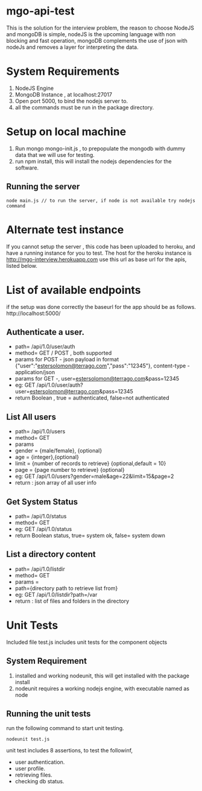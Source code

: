 mgo-api-test
============

This is the solution for the interview problem, the reason to choose NodeJS and mongoDB is simple, nodeJS is the upcoming language with non blocking and fast operation, mongoDB complements the use of json with nodeJs and removes a layer for interpreting the data.

System Requirements
===================

1. NodeJS Engine
2. MongoDB Instance , at localhost:27017
3. Open port 5000, to bind the nodejs server to.
4. all the commands must be run in the package directory.

Setup on local machine
======================

1. Run mongo mongo-init.js , to prepopulate the mongodb with dummy data that we will use for testing.
2. run npm install, this will install the nodejs dependencies for the software.

Running the server
------------------
	node main.js // to run the server, if node is not available try nodejs command

Alternate test instance
=======================
If you cannot setup the server , this code has been uploaded to heroku, and have a running instance for you to test.
The host for the heroku instance is 
	http://mgo-interview.herokuapp.com
use this url as base url for the apis, listed below.

List of available endpoints
===========================

if the setup was done correctly the baseurl for the app should be as follows.
	http://localhost:5000/

Authenticate a user.
-----------------------
- path= /api/1.0/user/auth
- method= GET / POST , both supported
- params for POST - json payload in format {"user":"estersolomon@terrago.com","pass":"12345"}, content-type -application/json
- params for GET -, user=estersolomon@terrago.com&pass=12345
- eg: GET /api/1.0/user/auth?user=estersolomon@terrago.com&pass=12345
- return Boolean , true = authenticated, false=not authenticated

List All users
-----------------
- path= /api/1.0/users
- method= GET
- params
- gender = {male/female}, {optional}
- age = {integer},{optional}
- limit = {number of records to retrieve} {optional,default = 10}
- page = {page number to retrieve} {optional}
- eg: GET /api/1.0/users?gender=male&age=22&limit=15&page=2
- return : json array of all user info

Get System Status
-----------------
- path= /api/1.0/status
- method= GET
- eg: GET /api/1.0/status
- return Boolean status, true= system ok, false= system down

List a directory content
-------------------------
- path= /api/1.0/listdir
- method= GET
- params =
- path={directory path to retrieve list from}
- eg: GET /api/1.0/listdir?path=/var
- return : list of files and folders in the directory

Unit Tests
===========

Included file test.js includes unit tests for the component objects

System Requirement
-------------------

1. installed and working nodeunit, this will get installed with the package install
2. nodeunit requires a working nodejs engine, with executable named as node

Running the unit tests
-----------------------
run the following command to start unit testing.

	nodeunit test.js

unit test includes 8 assertions, to test the followinf, 
- user authentication.
- user profile.
- retrieving files.
- checking db status.